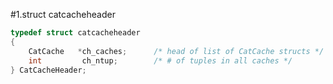 #1.struct catcacheheader

```cpp
typedef struct catcacheheader
{
    CatCache   *ch_caches;      /* head of list of CatCache structs */
    int         ch_ntup;        /* # of tuples in all caches */
} CatCacheHeader;
```